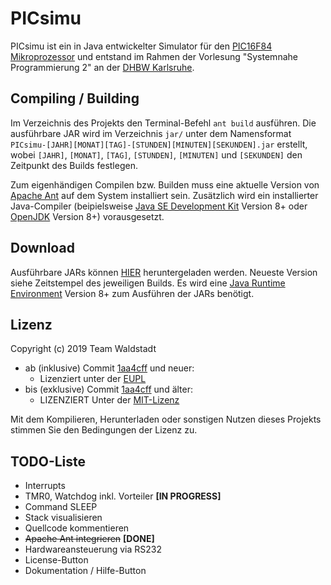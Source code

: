 # PICsimu

PICsimu ist ein in Java entwickelter Simulator für den [PIC16F84 Mikroprozessor](https://www.microchip.com/wwwproducts/en/PIC16F84) und entstand im Rahmen der Vorlesung "Systemnahe Programmierung 2" an der [DHBW Karlsruhe](https://www.karlsruhe.dhbw.de/startseite.html).

## Compiling / Building

Im Verzeichnis des Projekts den Terminal-Befehl `ant build` ausführen. Die ausführbare JAR wird im Verzeichnis `jar/` unter dem Namensformat `PICsimu-[JAHR][MONAT][TAG]-[STUNDEN][MINUTEN][SEKUNDEN].jar` erstellt, wobei `[JAHR]`, `[MONAT]`, `[TAG]`, `[STUNDEN]`, `[MINUTEN]` und `[SEKUNDEN]` den Zeitpunkt des Builds festlegen.

Zum eigenhändigen Compilen bzw. Builden muss eine aktuelle Version von [Apache Ant](https://ant.apache.org/) auf dem System installiert sein. Zusätzlich wird ein installierter Java-Compiler (beipielsweise [Java SE Development Kit](https://www.oracle.com/technetwork/java/javaee/downloads/jdk8-downloads-2133151.html) Version 8+ oder [OpenJDK](https://openjdk.java.net/) Version 8+) vorausgesetzt.

## Download

Ausführbare JARs können [HIER](https://picsimu.teamwaldstadt.de/jar/) heruntergeladen werden. Neueste Version siehe Zeitstempel des jeweiligen Builds. Es wird eine [Java Runtime Environment](https://java.com/de/download/) Version 8+ zum Ausführen der JARs benötigt.

## Lizenz

Copyright (c) 2019 Team Waldstadt

* ab (inklusive) Commit [1aa4cff](https://github.com/teamwaldstadt/PICsimu/commit/1aa4cff1d53838e7dec16e36e067cb0b74f6112a) und neuer:
  * Lizenziert unter der [EUPL](LICENSE)
* bis (exklusive) Commit [1aa4cff](https://github.com/teamwaldstadt/PICsimu/commit/1aa4cff1d53838e7dec16e36e067cb0b74f6112a) und älter:
  * LIZENZIERT Unter der [MIT-Lizenz](https://raw.githubusercontent.com/teamwaldstadt/PICsimu/cc2c1530e56f540eeb0db61699478b8c921d09cd/LICENSE)

Mit dem Kompilieren, Herunterladen oder sonstigen Nutzen dieses Projekts stimmen Sie den Bedingungen der Lizenz zu.

## TODO-Liste

* Interrupts
* TMR0, Watchdog inkl. Vorteiler **[IN PROGRESS]**
* Command SLEEP
* Stack visualisieren
* Quellcode kommentieren
* ~~Apache Ant integrieren~~ **[DONE]**
* Hardwareansteuerung via RS232
* License-Button
* Dokumentation / Hilfe-Button
